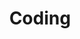 ---
title: Coding
longTitle: 'Coding'
tags:
- gccommon
relatedTerm:
- "[[Taxonomy Classification Identification]]"
---